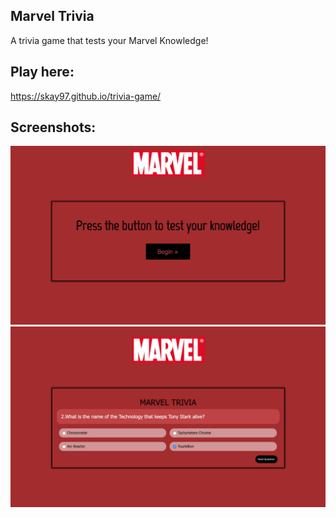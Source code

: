## Marvel Trivia
A trivia game that tests your Marvel Knowledge!
## Play here:
https://skay97.github.io/trivia-game/
## Screenshots:
![](assets/Images/Marvel-trivia.png)
![](assets/Images/Quiz-image.png)
